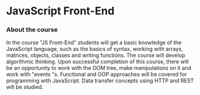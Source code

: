 # JavaScript Front-End

### About the course

In the course "JS Front-End" students will get a basic knowledge of the JavaScript language, such as the basics of syntax, working with arrays, matrices, objects, classes and writing functions. The course will develop algorithmic thinking. Upon successful completion of this course, there will be an opportunity to work with the DOM tree, make manipulations on it and work with "events "s. Functional and OOP approaches will be covered for programming with JavaScript. Data transfer concepts using HTTP and REST will be studied.
